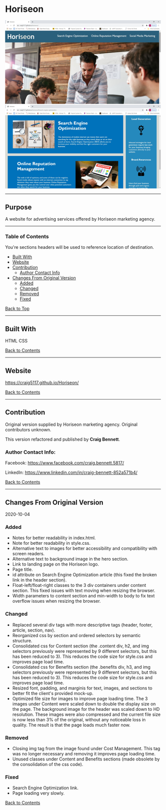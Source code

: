 # Horiseon
![Screenshot of Horiseon page top](./screenshots/pagetop-screenshot.jpg)
![Screenshot of Horiseon page content](./screenshots/content-screenshot.jpg)

---

## Purpose
A website for advertising services offered by Horiseon marketing agency.

---

### Table of Contents
You're sections headers will be used to reference location of destination.

- [Built With](#built-with)
- [Website](#website)
- [Contribution](#contribution)
    - [Author Contact Info](#author-contact-info)
- [Changes From Original Version](#changes-from-original-version)
    - [Added](#added)
    - [Changed](#changed)
    - [Removed](#removed)
    - [Fixed](#fixed)

[Back to Top](#Horiseon)

---

## Built With
HTML
CSS

[Back to Contents](#table-of-contents)

---

## Website
https://craig5117.github.io/Horiseon/

[Back to Contents](#table-of-contents)

---

## Contribution
Original version supplied by Horiseon marketing agency. Original contributors unknown.

This version refactored and published by **Craig Bennett**.


### Author Contact Info:

Facebook: https://www.facebook.com/craig.bennett.5817/

LinkedIn: https://www.linkedin.com/in/craig-bennett-852a571b4/

[Back to Contents](#table-of-contents)

---

## Changes From Original Version
2020-10-04

### Added
- Notes for better readability in index.html.
- Note for better readability in style.css. 
- Alternative text to images for better accessibility and compatibility with screen readers.
- Alternative text to background image in the hero section.
- Link to landing page on the Horiseon logo.
- Page title.
- id attribute on Search Engine Optimization article (this fixed the broken link in the header section).
- Float-left/float-right classes to the 3 div containers under content section. This fixed issues with text moving when resizing the browser. 
- Width parameters to content section and min-width to body to fix text overflow issues when resizing the browser.

### Changed
- Replaced several div tags with more descriptive tags (header, footer, article, section, nav).
- Reorganized css by section and ordered selectors by semantic structure.
- Consolidated css for Content section (the .content div, h2, and img selectors previously were represented by 9 different selectors, but this has been reduced to 3). This reduces the code size for style.css and improves page load time.
- Consolidated css for Benefits section (the .benefits div, h3, and img selectors previously were represented by 9 different selectors, but this has been reduced to 3). This reduces the code size for style.css and improves page load time.
- Resized font, padding, and marginis for text, images, and sections to better fit the client's provided mock-up. 
- Optimized file size for images to improve page loading time. The 3 images under Content were scaled down to double the display size on the page. The background image for the header was scaled down to HD resolution. These images were also compressed and the current file size is now less than 3% of the original, without any noticeable loss in quality. The result is that the page loads much faster now. 

### Removed
- Closing img tag from the image found under Cost Management. This tag was no longer necessary and removing it improves page loading time.
- Unused classes under Content and Benefits sections (made obsolete by the consolidation of the css code).

### Fixed
- Search Engine Optimization link.
- Page loading very slowly.

[Back to Contents](#table-of-contents)